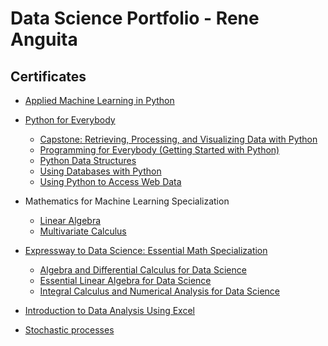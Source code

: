 # Data Science Portfolio - Rene Anguita


## Certificates
- [Applied Machine Learning in Python](https://github.com/rvanguita/portfolio/blob/main/certificates/Applied%20Machine%20Learning%20in%20Python/Coursera%209LT6NMT6QFUF.pdf)

- [Python for Everybody](https://github.com/rvanguita/portfolio/blob/main/certificates/Python%20for%20Everybody/Coursera%20QJN7QJTLGFLT.pdf)
  - [Capstone: Retrieving, Processing, and Visualizing Data with Python](https://github.com/rvanguita/portfolio/blob/main/certificates/Python%20for%20Everybody/Capstone%3A%20Retrieving%2C%20Processing%2C%20and%20Visualizing%20Data%20with%20Python/Coursera%20QJN7QJTLGFLT.pdf)
  - [Programming for Everybody (Getting Started with Python)](https://github.com/rvanguita/portfolio/blob/main/certificates/Python%20for%20Everybody/Programming%20for%20Everybody%20(Getting%20Started%20with%20Python)/Coursera%20L93RZWK9WZB8.pdf)
  - [Python Data Structures](https://github.com/rvanguita/portfolio/blob/main/certificates/Python%20for%20Everybody/Python%20Data%20Structures/Coursera%20CABEC4D9W5QF.pdf)
  - [Using Databases with Python](https://github.com/rvanguita/portfolio/blob/main/certificates/Python%20for%20Everybody/Using%20Databases%20with%20Python/Coursera%20FN7JP8SM77S9.pdf)
  - [Using Python to Access Web Data](https://github.com/rvanguita/portfolio/blob/main/certificates/Python%20for%20Everybody/Using%20Python%20to%20Access%20Web%20Data/Coursera%20LV7GTE5D9VTJ.pdf)
- Mathematics for Machine Learning Specialization
  - [Linear Algebra](https://github.com/rvanguita/portfolio/blob/main/certificates/Mathematics%20for%20Machine%20Learning%20Specialization/Linear%20Algebra/Coursera%20SRTBX3X4EWBT.pdf)
  - [Multivariate Calculus](https://github.com/rvanguita/portfolio/blob/main/certificates/Mathematics%20for%20Machine%20Learning%20Specialization/Multivariate%20Calculus/Coursera%20LGDZ8QKKTQHR.pdf)
- [Expressway to Data Science: Essential Math Specialization](https://github.com/rvanguita/portfolio/blob/main/certificates/Expressway%20to%20Data%20Science%3A%20Essential%20Math%20Specialization/Coursera%209LS7323MCHAF.pdf)
  - [Algebra and Differential Calculus for Data Science](https://github.com/rvanguita/portfolio/blob/main/certificates/Expressway%20to%20Data%20Science%3A%20Essential%20Math%20Specialization/Algebra%20and%20Differential%20Calculus%20for%20Data%20Science/Coursera%20CBXVZ8C9EZQ2.pdf)
  - [Essential Linear Algebra for Data Science](https://github.com/rvanguita/portfolio/blob/main/certificates/Expressway%20to%20Data%20Science%3A%20Essential%20Math%20Specialization/Essential%20Linear%20Algebra%20for%20Data%20Science/Coursera%20QPLE6TXDE9GM.pdf)
  - [Integral Calculus and Numerical Analysis for Data Science](https://github.com/rvanguita/portfolio/blob/main/certificates/Expressway%20to%20Data%20Science%3A%20Essential%20Math%20Specialization/Integral%20Calculus%20and%20Numerical%20Analysis%20for%20Data%20Science/Coursera%20PYQBRSQCBQRU.pdf)  
- [Introduction to Data Analysis Using Excel](https://github.com/rvanguita/portfolio/blob/main/certificates/Introduction%20to%20Data%20Analysis%20Using%20Excel/Coursera%205BVSFVK7NALP.pdf)
- [Stochastic processes](https://github.com/rvanguita/portfolio/blob/main/certificates/Stochastic%20processes/Certificate.pdf)



